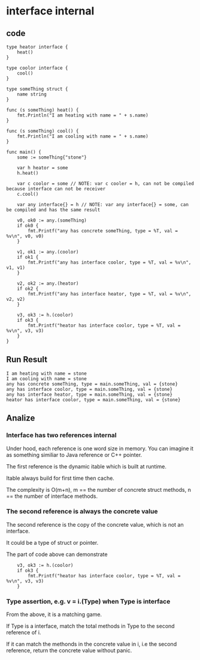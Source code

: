 
# interface internal

## code
```
type heator interface {
	heat()
}

type coolor interface {
	cool()
}

type someThing struct {
	name string
}

func (s someThing) heat() {
	fmt.Println("I am heating with name = " + s.name)
}

func (s someThing) cool() {
	fmt.Println("I am cooling with name = " + s.name)
}

func main() {
	some := someThing{"stone"}

	var h heator = some
	h.heat()

	var c coolor = some // NOTE: var c cooler = h, can not be compiled because interface can not be receiver
	c.cool()

	var any interface{} = h // NOTE: var any interface{} = some, can be compiled and has the same result

	v0, ok0 := any.(someThing)
	if ok0 {
		fmt.Printf("any has concrete someThing, type = %T, val = %v\n", v0, v0)
	}

	v1, ok1 := any.(coolor)
	if ok1 {
		fmt.Printf("any has interface coolor, type = %T, val = %v\n", v1, v1)
	}

	v2, ok2 := any.(heator)
	if ok2 {
		fmt.Printf("any has interface heator, type = %T, val = %v\n", v2, v2)
	}

	v3, ok3 := h.(coolor)
	if ok3 {
		fmt.Printf("heator has interface coolor, type = %T, val = %v\n", v3, v3)
	}
}
```

## Run Result

```
I am heating with name = stone
I am cooling with name = stone
any has concrete someThing, type = main.someThing, val = {stone}
any has interface coolor, type = main.someThing, val = {stone}
any has interface heator, type = main.someThing, val = {stone}
heator has interface coolor, type = main.someThing, val = {stone}
```

## Analize

### Interface has two references internal 

Under hood, each reference is one word size in memory. You can imagine it as something similiar to Java reference or C++ pointer. 

The first reference is the dynamic itable which is built at runtime. 

Itable always build for first time then cache. 

The complexity is O(m+n), m == the number of concrete struct methods, n == the number of interface methods. 

### The second reference is always the concrete value

The second reference is the copy of the concrete value, which is not an interface. 

It could be a type of struct or pointer.

The part of code above can demonstrate
```
	v3, ok3 := h.(coolor)
	if ok3 {
		fmt.Printf("heator has interface coolor, type = %T, val = %v\n", v3, v3)
	}
```

### Type assertion, e.g. v = i.(Type) when Type is interface

From the above, it is a matching game.

If Type is a interface, match the total methods in Type to the second reference of i. 

If it can match the methonds in the concrete value in i, i.e the second reference, return the concrete value without panic.

